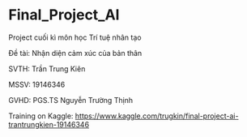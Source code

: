 # Final_Project_AI
Project cuối kì môn học Trí tuệ nhân tạo

Đề tài: Nhận diện cảm xúc của bản thân

SVTH: Trần Trung Kiên

MSSV: 19146346

GVHD: PGS.TS Nguyễn Trường Thịnh

Training on Kaggle: https://www.kaggle.com/trugkin/final-project-ai-trantrungkien-19146346

